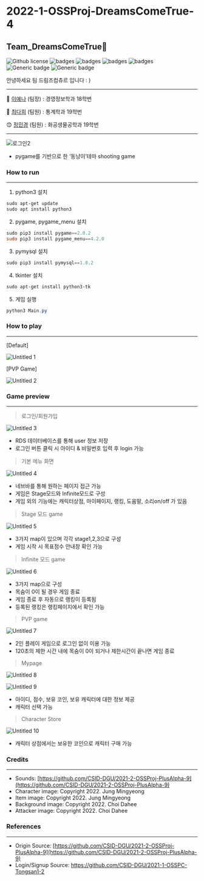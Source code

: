 # 2022-1-OSSProj-DreamsComeTrue-4
## Team_DreamsComeTrue💭
![Github license](https://img.shields.io/github/license/CSID-DGU/2022-1-OSSProj-DreamsComeTrue-4)
![badges](https://img.shields.io/badge/OS-ubuntu-red)
![badges](https://img.shields.io/badge/IDE-VSCode-informational)
![badges](https://img.shields.io/badge/python-3-blue)
![badges](https://img.shields.io/badge/pygame-2.0.2-yellow)
![Generic badge](https://img.shields.io/badge/pygame_menu-4.2.0-yellow.svg)
![Generic badge](https://img.shields.io/badge/pymysql-1.0.2-orange.svg)

안녕하세요 팀 드림즈컴츄르 입니다 : ) 

---
🤪 [이예나](https://github.com/yaena1223) (팀장) : 경영정보학과 18학번

🥰 [최다희](https://github.com/daheeda) (팀원) : 통계학과 19학번

😊 [정민경](https://github.com/kkong1007) (팀원) : 화공생물공학과 19학번

---

![로그인2](https://user-images.githubusercontent.com/77571090/173226976-b3931216-9b16-4b4a-8633-20877e6a0f3b.png)

- pygame를 기반으로 한 ‘동냥이’테마 shooting game

### How to run

---

1. python3 설치

```powershell
sudo apt-get update
sudo apt install python3
```

2. pygame, pygame_menu 설치

```powershell
sudo pip3 install pygame==2.0.2
sudo pip3 install pygame_menu==4.2.0
```

3. pymysql 설치

```powershell
sudo pip3 install pymysql==1.0.2
```

4. tkinter 설치

```powershell
sudo apt-get install python3-tk
```

5. 게임 실행

```powershell
python3 Main.py
```

### How to play

---

[Default]

![Untitled 1](https://user-images.githubusercontent.com/77571090/173226458-42aebf24-adb0-4114-a6f4-3965f8265fa1.png)

[PVP Game]

![Untitled 2](https://user-images.githubusercontent.com/77571090/173226507-7f20b997-f228-4524-a342-0950155b7a54.png)

### Game preview

---

> 로그인/회원가입
> 

![Untitled 3](https://user-images.githubusercontent.com/77571090/173226588-f944264c-47ef-4dc5-b43e-0299c668f1b8.png)

- RDS 데이터베이스를 통해 user 정보 저장
- 로그인 버튼 클릭 시 아이디 & 비밀번호 입력 후 login 가능

> 기본 메뉴 화면
> 

![Untitled 4](https://user-images.githubusercontent.com/77571090/173226613-11cc2f44-ff0e-484c-ad65-04d95198ba85.png)

- 네브바를 통해 원하는 페이지 접근 가능
- 게임은 Stage모드와 Infinite모드로 구성
- 게임 외의 기능에는 캐릭터상점, 마이페이지, 랭킹, 도움말, 소리on/off 가 있음

> Stage 모드 game
> 

![Untitled 5](https://user-images.githubusercontent.com/77571090/173226634-d00874f5-2f96-4844-b89e-87f1c7d9d42a.png)

- 3가지 map이 있으며 각각 stage1,2,3으로 구성
- 게임 시작 시 목표점수 안내창 확인 가능

> Infinite 모드 game
> 

![Untitled 6](https://user-images.githubusercontent.com/77571090/173226657-804ed977-00b7-4093-901f-c2cf7cecb3fa.png)

- 3가지 map으로 구성
- 목숨이 0이 될 경우 게임 종료
- 게임 종료 후 자동으로 랭킹이 등록됨
- 등록된 랭킹은 랭킹페이지에서 확인 가능

> PVP game
> 

![Untitled 7](https://user-images.githubusercontent.com/77571090/173226689-3ccc27fd-5318-4674-8582-475ce0d12dec.png)

- 2인 플레이 게임으로 로그인 없이 이용 가능
- 120초의 제한 시간 내에 목숨이 0이 되거나 제한시간이 끝나면 게임 종료

> Mypage
> 

![Untitled 8](https://user-images.githubusercontent.com/77571090/173226699-8d68ec9c-68ec-447b-bc7f-93dc54df0759.png)

![Untitled 9](https://user-images.githubusercontent.com/77571090/173226704-4fddb9d8-63c5-4fcc-b9c9-64062c2048c7.png)

- 아이디, 점수, 보유 코인, 보유 캐릭터에 대한 정보 제공
- 캐릭터 선택 가능

> Character Store
> 

![Untitled 10](https://user-images.githubusercontent.com/77571090/173226710-060422c1-2444-49e6-91d6-8d7eb053f189.png)

- 캐릭터 상점에서는 보유한 코인으로 캐릭터 구매 가능

### Credits

---

- Sounds: [https://github.com/CSID-DGU/2021-2-OSSProj-PlusAlpha-9](https://github.com/CSID-DGU/2021-2-OSSProj-PlusAlpha-9)
- Character image: Copyright 2022. Jung Mingyeong
- Item image: Copyright 2022. Jung Mingyeong
- Background image: Copyright 2022. Choi Dahee
- Attacker image: Copyright 2022. Choi Dahee

### References

---

- Origin Source: [https://github.com/CSID-DGU/2021-2-OSSProj-PlusAlpha-9](https://github.com/CSID-DGU/2021-2-OSSProj-PlusAlpha-9)
- Login/Signup Source:  https://github.com/CSID-DGU/2021-1-OSSPC-Tongsan1-2
